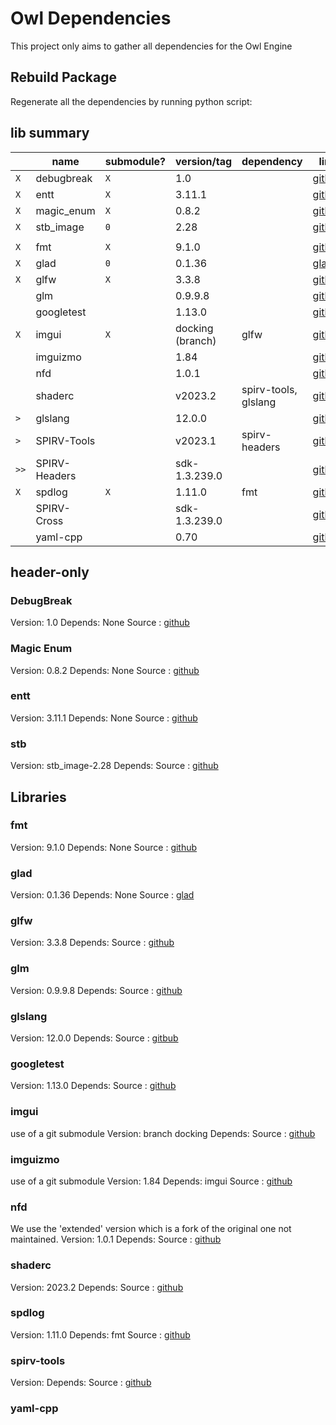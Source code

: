 # Owl Dependencies

This project only aims to gather all dependencies for the Owl Engine

## Rebuild Package

Regenerate all the dependencies by running python script:

## lib summary

|       | name          | submodule? | version/tag      | dependency           | link                                                        |
|-------|---------------|------------|------------------|----------------------|-------------------------------------------------------------|
| `X`   | debugbreak    | `X`        | 1.0              |                      | [github](https://github.com/scottt/debugbreak)              |
| `X`   | entt          | `X`        | 3.11.1           |                      | [github](https://github.com/skypjack/entt)                  |
| `X`   | magic_enum    | `X`        | 0.8.2            |                      | [github](https://github.com/Neargye/magic_enum)             |
| `X`   | stb_image     | `0`        | 2.28             |                      | [github](https://github.com/nothings/stb)                   |
|       |               |            |                  |                      |                                                             |
| `X`   | fmt           | `X`        | 9.1.0            |                      | [github](https://github.com/fmtlib/fmt)                     |
| `X`   | glad          | `0`        | 0.1.36           |                      | [glad](https://glad.dav1d.de/)                              |
| `X`   | glfw          | `X`        | 3.3.8            |                      | [github](https://github.com/glfw/glfw)                      |
| ` `   | glm           | ` `        | 0.9.9.8          |                      | [github](https://github.com/g-truc/glm)                     |
| ` `   | googletest    | ` `        | 1.13.0           |                      | [github](https://github.com/google/googletest)              |
| `X`   | imgui         | `X`        | docking (branch) | glfw                 | [github](https://github.com/ocornut/imgui)                  |
| ` `   | imguizmo      | ` `        | 1.84             |                      | [github](https://github.com/CedricGuillemet/ImGuizmo)       |
| ` `   | nfd           | ` `        | 1.0.1            |                      | [github](https://github.com/btzy/nativefiledialog-extended) |
| ` `   | shaderc       | ` `        | v2023.2          | spirv-tools, glslang | [github](https://github.com/google/shaderc/)                |
| `> `  | glslang       | ` `        | 12.0.0           |                      | [github](https://github.com/KhronosGroup/glslang)           |
| `> `  | SPIRV-Tools   | ` `        | v2023.1          | spirv-headers        | [github](https://github.com/KhronosGroup/SPIRV-Tools)       |
| `>> ` | SPIRV-Headers | ` `        | sdk-1.3.239.0    |                      | [github](https://github.com/KhronosGroup/SPIRV-Headers)     |
| `X`   | spdlog        | `X`        | 1.11.0           | fmt                  | [github](https://github.com/gabime/spdlog)                  |
| ` `   | SPIRV-Cross   | ` `        | sdk-1.3.239.0    |                      | [github](https://github.com/KhronosGroup/SPIRV-Cross)       |
| ` `   | yaml-cpp      | ` `        | 0.70             |                      | [github](https://github.com/jbeder/yaml-cpp)                |

## header-only

### DebugBreak

Version: 1.0
Depends: None
Source : [github](https://github.com/scottt/debugbreak)

### Magic Enum

Version: 0.8.2
Depends: None
Source : [github](https://github.com/Neargye/magic_enum)

### entt

Version: 3.11.1
Depends: None
Source : [github](https://github.com/skypjack/entt)

### stb

Version: stb_image-2.28
Depends:
Source : [github](https://github.com/nothings/stb)

## Libraries

### fmt

Version: 9.1.0
Depends: None
Source : [github](https://github.com/fmtlib/fmt)

### glad

Version: 0.1.36
Depends: None
Source : [glad](https://glad.dav1d.de/)

### glfw

Version: 3.3.8
Depends:
Source : [github](https://github.com/glfw/glfw)

### glm

Version: 0.9.9.8
Depends:
Source : [github](https://github.com/g-truc/glm)

### glslang

Version: 12.0.0
Depends:
Source : [gitbub](https://github.com/KhronosGroup/glslang)

### googletest

Version: 1.13.0
Depends:
Source : [github](https://github.com/google/googletest)

### imgui

use of a git submodule
Version: branch docking
Depends:
Source : [github](https://github.com/ocornut/imgui)

### imguizmo

use of a git submodule
Version: 1.84
Depends: imgui
Source : [github](https://github.com/CedricGuillemet/ImGuizmo)

### nfd

We use the 'extended' version which is a fork of the original one not maintained. 
Version: 1.0.1
Depends:
Source : [github](https://github.com/btzy/nativefiledialog-extended)

### shaderc

Version: 2023.2
Depends:
Source : [github](https://github.com/google/shaderc/)

### spdlog

Version: 1.11.0
Depends: fmt
Source : [github](https://github.com/gabime/spdlog)

### spirv-tools

Version:
Depends:
Source : [github](https://github.com/KhronosGroup/SPIRV-Tools)

### yaml-cpp


